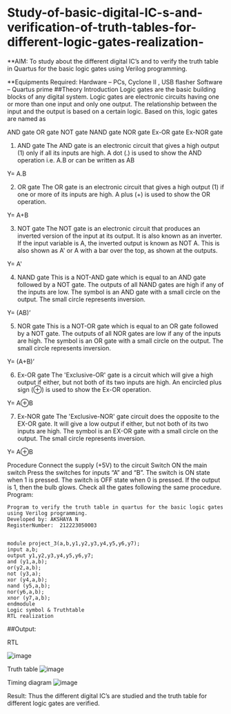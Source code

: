 # Study-of-basic-digital-IC-s-and-verification-of-truth-tables-for-different-logic-gates-realization-
 **AIM:
To study about the different digital IC’s and to verify the truth table in Quartus for the basic logic gates using Verilog programming.

**Equipments Required:
Hardware – PCs, Cyclone II , USB flasher
Software – Quartus prime
##Theory
Introduction
Logic gates are the basic building blocks of any digital system. Logic gates are electronic circuits having one or more than one input and only one output. The relationship between the input and the output is based on a certain logic. Based on this, logic gates are named as

AND gate
OR gate
NOT gate
NAND gate
NOR gate
Ex-OR gate
Ex-NOR gate
1) AND gate
The AND gate is an electronic circuit that gives a high output (1) only if all its inputs are high. A dot (.) is used to show the AND operation i.e. A.B or can be written as AB

Y= A.B

2) OR gate
The OR gate is an electronic circuit that gives a high output (1) if one or more of its inputs are high. A plus (+) is used to show the OR operation.

Y= A+B

3) NOT gate
The NOT gate is an electronic circuit that produces an inverted version of the input at its output. It is also known as an inverter. If the input variable is A, the inverted output is known as NOT A. This is also shown as A' or A with a bar over the top, as shown at the outputs.

Y= A'

4) NAND gate
This is a NOT-AND gate which is equal to an AND gate followed by a NOT gate. The outputs of all NAND gates are high if any of the inputs are low. The symbol is an AND gate with a small circle on the output. The small circle represents inversion.

Y= (AB)’

5) NOR gate
This is a NOT-OR gate which is equal to an OR gate followed by a NOT gate. The outputs of all NOR gates are low if any of the inputs are high. The symbol is an OR gate with a small circle on the output. The small circle represents inversion.

Y= (A+B)’

6) Ex-OR gate
The 'Exclusive-OR' gate is a circuit which will give a high output if either, but not both of its two inputs are high. An encircled plus sign (⊕) is used to show the Ex-OR operation.

Y= A⊕B

7) Ex-NOR gate
The 'Exclusive-NOR' gate circuit does the opposite to the EX-OR gate. It will give a low output if either, but not both of its two inputs are high. The symbol is an EX-OR gate with a small circle on the output. The small circle represents inversion.

Y= A⊕B

Procedure
Connect the supply (+5V) to the circuit
Switch ON the main switch
Press the switches for inputs “A” and “B”. The switch is ON state when 1 is pressed. The switch is OFF state when 0 is pressed.
If the output is 1, then the bulb glows.
Check all the gates following the same procedure.
Program:
```
Program to verify the truth table in quartus for the basic logic gates using Verilog programming.
Developed by: AKSHAYA N
RegisterNumber:  212223050003


module project_3(a,b,y1,y2,y3,y4,y5,y6,y7);
input a,b;
output y1,y2,y3,y4,y5,y6,y7;
and (y1,a,b);
or(y2,a,b);
not (y3,a);
xor (y4,a,b);
nand (y5,a,b);
nor(y6,a,b);
xnor (y7,a,b);
endmodule
Logic symbol & Truthtable
RTL realization
```
##Output:

RTL

![image](https://github.com/Akshaya3563/Study-of-basic-digital-IC-s-and-verification-of-truth-tables-for-different-logic-gates-realization-/assets/155092474/a6acbd90-baec-406c-8f3d-68c67aecca8f)

Truth table
![image](https://github.com/Akshaya3563/Study-of-basic-digital-IC-s-and-verification-of-truth-tables-for-different-logic-gates-realization-/assets/155092474/b6baf061-591a-4ccb-8f0b-ea180dcb4f00)

Timing diagram
![image](https://github.com/Akshaya3563/Study-of-basic-digital-IC-s-and-verification-of-truth-tables-for-different-logic-gates-realization-/assets/155092474/27aecd0e-7ff4-4d89-bc42-d726be6bd9d8)


Result:
Thus the different digital IC’s are studied and the truth table for different logic gates are verified.
